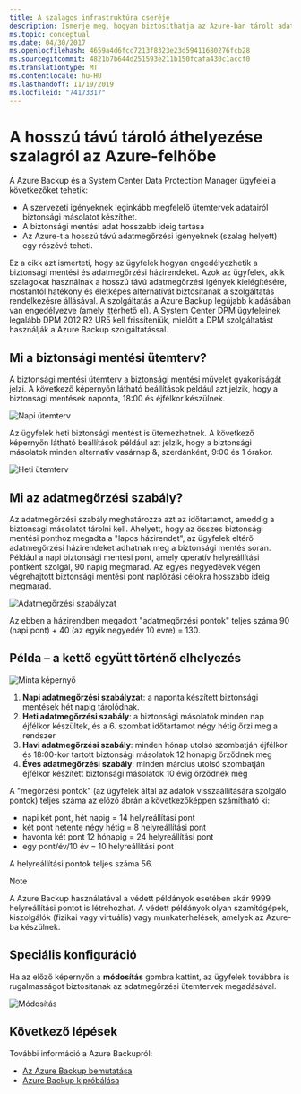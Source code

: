 ```yaml
---
title: A szalagos infrastruktúra cseréje
description: Ismerje meg, hogyan biztosíthatja az Azure-ban tárolt adatok biztonsági mentését és helyreállítását lehetővé tevő szalagos szemantikai Azure Backup?
ms.topic: conceptual
ms.date: 04/30/2017
ms.openlocfilehash: 4659a4d6fcc7213f8323e23d59411680276fcb28
ms.sourcegitcommit: 4821b7b644d251593e211b150fcafa430c1accf0
ms.translationtype: MT
ms.contentlocale: hu-HU
ms.lasthandoff: 11/19/2019
ms.locfileid: "74173317"
---
```

# <a name="move-your-long-term-storage-from-tape-to-the-azure-cloud"></a>A hosszú távú tároló áthelyezése szalagról az Azure-felhőbe

A Azure Backup és a System Center Data Protection Manager ügyfelei a következőket tehetik:

* A szervezeti igényeknek leginkább megfelelő ütemtervek adatairól biztonsági másolatot készíthet.
* A biztonsági mentési adat hosszabb ideig tartása
* Az Azure-t a hosszú távú adatmegőrzési igényeknek (szalag helyett) egy részévé teheti.

Ez a cikk azt ismerteti, hogy az ügyfelek hogyan engedélyezhetik a biztonsági mentési és adatmegőrzési házirendeket. Azok az ügyfelek, akik szalagokat használnak a hosszú távú adatmegőrzési igények kielégítésére, mostantól hatékony és életképes alternatívát biztosítanak a szolgáltatás rendelkezésre állásával. A szolgáltatás a Azure Backup legújabb kiadásában van engedélyezve (amely [itt](https://aka.ms/azurebackup_agent)érhető el). A System Center DPM ügyfeleinek legalább DPM 2012 R2 UR5 kell frissíteniük, mielőtt a DPM szolgáltatást használják a Azure Backup szolgáltatással.

## <a name="what-is-the-backup-schedule"></a>Mi a biztonsági mentési ütemterv?

A biztonsági mentési ütemterv a biztonsági mentési művelet gyakoriságát jelzi. A következő képernyőn látható beállítások például azt jelzik, hogy a biztonsági mentések naponta, 18:00 és éjfélkor készülnek.

![Napi ütemterv](./media/backup-azure-backup-cloud-as-tape/dailybackupschedule.png)

Az ügyfelek heti biztonsági mentést is ütemezhetnek. A következő képernyőn látható beállítások például azt jelzik, hogy a biztonsági másolatok minden alternatív vasárnap &, szerdánként, 9:00 és 1 órakor.

![Heti ütemterv](./media/backup-azure-backup-cloud-as-tape/weeklybackupschedule.png)

## <a name="what-is-the-retention-policy"></a>Mi az adatmegőrzési szabály?

Az adatmegőrzési szabály meghatározza azt az időtartamot, ameddig a biztonsági másolatot tárolni kell. Ahelyett, hogy az összes biztonsági mentési ponthoz megadta a "lapos házirendet", az ügyfelek eltérő adatmegőrzési házirendeket adhatnak meg a biztonsági mentés során. Például a napi biztonsági mentési pont, amely operatív helyreállítási pontként szolgál, 90 napig megmarad. Az egyes negyedévek végén végrehajtott biztonsági mentési pont naplózási célokra hosszabb ideig megmarad.

![Adatmegőrzési szabályzat](./media/backup-azure-backup-cloud-as-tape/retentionpolicy.png)

Az ebben a házirendben megadott "adatmegőrzési pontok" teljes száma 90 (napi pont) + 40 (az egyik negyedév 10 évre) = 130.

## <a name="example--putting-both-together"></a>Példa – a kettő együtt történő elhelyezés

![Minta képernyő](./media/backup-azure-backup-cloud-as-tape/samplescreen.png)

1. **Napi adatmegőrzési szabályzat**: a naponta készített biztonsági mentések hét napig tárolódnak.
2. **Heti adatmegőrzési szabály**: a biztonsági másolatok minden nap éjfélkor készültek, és a 6. szombat időtartamot négy hétig őrzi meg a rendszer
3. **Havi adatmegőrzési szabály**: minden hónap utolsó szombatján éjfélkor és 18:00-kor tartott biztonsági másolatok 12 hónapig őrződnek meg
4. **Éves adatmegőrzési szabály**: minden március utolsó szombatján éjfélkor készített biztonsági másolatok 10 évig őrződnek meg

A "megőrzési pontok" (az ügyfelek által az adatok visszaállítására szolgáló pontok) teljes száma az előző ábrán a következőképpen számítható ki:

* napi két pont, hét napig = 14 helyreállítási pont
* két pont hetente négy hétig = 8 helyreállítási pont
* havonta két pont 12 hónapig = 24 helyreállítási pont
* egy pont/év/10 év = 10 helyreállítási pont

A helyreállítási pontok teljes száma 56.

> [!NOTE]
> A Azure Backup használatával a védett példányok esetében akár 9999 helyreállítási pontot is létrehozhat. A védett példányok olyan számítógépek, kiszolgálók (fizikai vagy virtuális) vagy munkaterhelések, amelyek az Azure-ba készülnek.
>

## <a name="advanced-configuration"></a>Speciális konfiguráció

Ha az előző képernyőn a **módosítás** gombra kattint, az ügyfelek továbbra is rugalmasságot biztosítanak az adatmegőrzési ütemtervek megadásával.

![Módosítás](./media/backup-azure-backup-cloud-as-tape/modify.png)

## <a name="next-steps"></a>Következő lépések

További információ a Azure Backupról:

* [Az Azure Backup bemutatása](backup-introduction-to-azure-backup.md)
* [Azure Backup kipróbálása](backup-try-azure-backup-in-10-mins.md)
